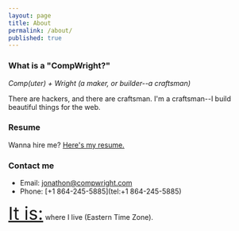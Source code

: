 ```yaml
---
layout: page
title: About
permalink: /about/
published: true
---
```


### What is a "CompWright?"

_Comp(uter) + Wright (a maker, or builder--a craftsman)_

There are hackers, and there are craftsman. I'm a craftsman--I build beautiful things for the web.

### Resume

Wanna hire me? [Here's my resume.](https://stackoverflow.com/cv/jhill)

### Contact me

* Email: [jonathon@compwright.com](mailto:jonathon@compwright.com)
* Phone: [+1 864-245-5885](tel:+1 864-245-5885)

<a href="https://time.is/Atlanta" id="time_is_link" rel="nofollow" style="font-size:36px">It is:</a> <span id="Atlanta_z161"></span> where I live (Eastern Time Zone).

<script src="//widget.time.is/t.js"></script>
<script>
time_is_widget.init({Atlanta_z161:{time_format:"12hours:minutes:secondsAMPM"}});
</script>
